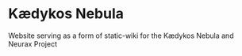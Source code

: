 # Kædykos Nebula
Website serving as a form of static-wiki for the Kædykos Nebula and Neurax Project
